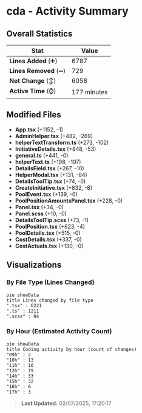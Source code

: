 # cda - Activity Summary 

## Overall Statistics

| Stat                   | Value                                                             |
| ---------------------- | ----------------------------------------------------------------- |
| **Lines Added** (➕)   | 6787                                          |
| **Lines Removed** (➖) | 729                                        |
| **Net Change** (↕)    | 6058                |
| **Active Time** (⌚)   | 177 minutes |


## Modified Files
- **App.tsx** (+1152, -1)
- **AdminHelper.tsx** (+482, -269)
- **helperTextTransform.ts** (+273, -102)
- **InitiativeDetails.tsx** (+848, -53)
- **general.ts** (+441, -0)
- **helperText.ts** (+198, -197)
- **DetailsField.tsx** (+267, -10)
- **HelperModal.tsx** (+131, -84)
- **DetailsToolTip.tsx** (+74, -0)
- **CreateInitiative.tsx** (+832, -8)
- **PoolEvent.tsx** (+139, -0)
- **PoolPositionAmountsPanel.tsx** (+228, -0)
- **Panel.tsx** (+34, -0)
- **Panel.scss** (+10, -0)
- **DetailsToolTip.scss** (+73, -1)
- **PoolPosition.tsx** (+623, -4)
- **PoolDetails.tsx** (+515, -0)
- **CostDetails.tsx** (+337, -0)
- **CostActuals.tsx** (+130, -0)

## Visualizations

### By File Type (Lines Changed)

```mermaid
pie showData
title Lines changed by file type
".tsx" : 6221
".ts" : 1211
".scss" : 84
```

### By Hour (Estimated Activity Count)

```mermaid
pie showData
title Coding activity by hour (count of changes)
"09h" : 2
"10h" : 13
"11h" : 16
"12h" : 19
"14h" : 33
"15h" : 32
"16h" : 6
"17h" : 3
```


> **Last Updated:** 02/07/2025, 17:20:17